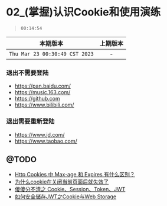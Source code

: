 # 02_(掌握)认识Cookie和使用演练

> `00:14:54`

|本期版本|上期版本
|:---:|:---:
`Thu Mar 23 00:30:49 CST 2023` | -


### 退出不需要登陆

* <https://pan.baidu.com/>
* <https://music.163.com/>
* <https://github.com>
* <https://www.bilibili.com/>


### 退出需要重新登陆

* <https://www.jd.com/>
* <https://www.taobao.com/>



## @TODO

* [Http Cookies 中 Max-age 和 Expires 有什么区别？](https://jiapan.me/2017/cookies-max-age-vs-expires/)
* [为什么cookie在关闭当前页面后就失效了](https://blog.csdn.net/qq_38741963/article/details/94011312)
* [傻傻分不清之 Cookie、Session、Token、JWT](https://juejin.cn/post/6844904034181070861)
* [如何安全储存JWT之Cookie与Web Storage](https://juejin.cn/post/6844903986466652173)